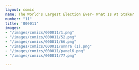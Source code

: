 ```yaml
---
layout: comic
name: The World's Largest Election Ever- What Is At Stake?
number: "11"
title: '000011'
images:
- "/images/comics/000011/1.png"
- "/images/comics/000011/52.png"
- "/images/comics/000011/66.png"
- "/images/comics/000011/unnra (1).png"
- "/images/comics/000011/panel6.png"
- "/images/comics/000011/77.png"

---
```

